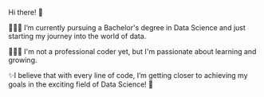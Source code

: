 Hi there! 👋

👩🏻‍🏫 I’m currently pursuing a Bachelor's degree in Data Science and just starting my journey into the world of data. 

👩🏻‍💻 I'm not a professional coder yet, but I'm passionate about learning and growing.

✨I believe that with every line of code, I’m getting closer to achieving my goals in the exciting field of Data Science! 🚀
